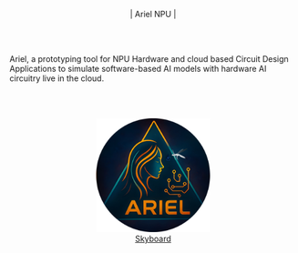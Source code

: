 
<p align="center">
  | Ariel NPU |
</p>
  <br>
  <br>
  <p align="left">
  Ariel, a prototyping tool for NPU Hardware and cloud based Circuit Design Applications to simulate software-based AI models with hardware AI circuitry live in the cloud.
  </p>
  <br>
  <br>
  <p align="center">
  <a href="https://skyboard.space/" target="_blank">
    <img src="https://raw.githubusercontent.com/DART-Skyboard/Ariel/refs/heads/main/ArielFire.png" alt="ArielWhite" width="200" height="200">
  </a>
  <br>
  <a href="https://skyboard.space/">Skyboard</a>
</p>

